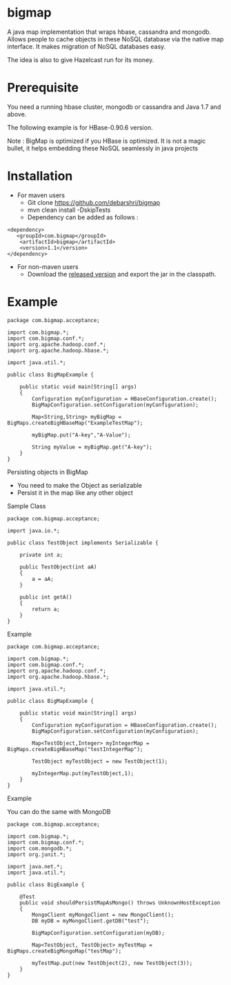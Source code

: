 bigmap
======

A java map implementation that wraps hbase, cassandra and mongodb.
Allows people to cache objects in these NoSQL database via the native map interface.
It makes migration of NoSQL databases easy.

The idea is also to give Hazelcast run for its money.

Prerequisite
==========

You need a running hbase cluster, mongodb or cassandra and Java 1.7 and above.

The following example is for HBase-0.90.6 version.

Note : BigMap is optimized if you HBase is optimized.
It is not a magic bullet, it helps embedding these NoSQL seamlessly in java projects

Installation
============

- For maven users
    - Git clone https://github.com/debarshri/bigmap
    - mvn clean install -DskipTests
    - Dependency can be added as follows : 
   
```
<dependency>
   <groupId>com.bigmap</groupId>
    <artifactId>bigmap</artifactId>
    <version>1.1</version>
</dependency>
```

- For non-maven users
    - Download the [released version](https://github.com/debarshri/bigmap/releases) and export the jar in the classpath.


Example
=======

```
package com.bigmap.acceptance;

import com.bigmap.*;
import com.bigmap.conf.*;
import org.apache.hadoop.conf.*;
import org.apache.hadoop.hbase.*;

import java.util.*;

public class BigMapExample {

    public static void main(String[] args)
    {
        Configuration myConfiguration = HBaseConfiguration.create();
        BigMapConfiguration.setConfiguration(myConfiguration);

        Map<String,String> myBigMap = BigMaps.createBigHBaseMap("ExampleTestMap");

        myBigMap.put("A-key","A-Value");

        String myValue = myBigMap.get("A-key");
    }
}
```

Persisting objects in BigMap

- You need to make the Object as serializable
- Persist it in the map like any other object


Sample Class
```
package com.bigmap.acceptance;

import java.io.*;

public class TestObject implements Serializable {

    private int a;
    
    public TestObject(int aA)
    {
        a = aA;
    }

    public int getA()
    {
        return a;
    }
}
```

Example

```
package com.bigmap.acceptance;

import com.bigmap.*;
import com.bigmap.conf.*;
import org.apache.hadoop.conf.*;
import org.apache.hadoop.hbase.*;

import java.util.*;

public class BigMapExample {

    public static void main(String[] args)
    {
        Configuration myConfiguration = HBaseConfiguration.create();
        BigMapConfiguration.setConfiguration(myConfiguration);

        Map<TestObject,Integer> myIntegerMap = BigMaps.createBigHBaseMap("testIntegerMap");

        TestObject myTestObject = new TestObject(1);
        
        myIntegerMap.put(myTestObject,1);
    }
}
```

Example

You can do the same with MongoDB


```
package com.bigmap.acceptance;

import com.bigmap.*;
import com.bigmap.conf.*;
import com.mongodb.*;
import org.junit.*;

import java.net.*;
import java.util.*;

public class BigExample {

    @Test
    public void shouldPersistMapAsMongo() throws UnknownHostException
    {
        MongoClient myMongoClient = new MongoClient();
        DB myDB = myMongoClient.getDB("test");

        BigMapConfiguration.setConfiguration(myDB);

        Map<TestObject, TestObject> myTestMap = BigMaps.createBigMongoMap("testMap");

        myTestMap.put(new TestObject(2), new TestObject(3));
    }
}
```



